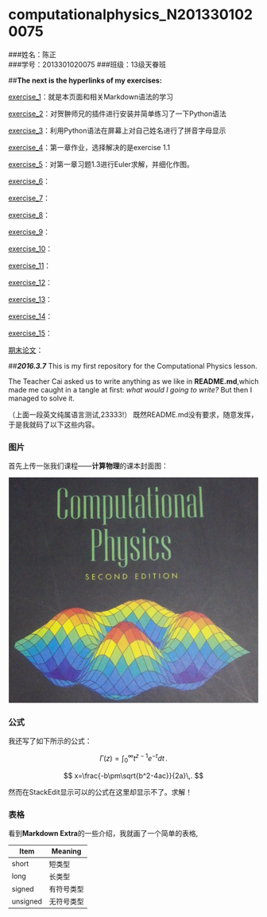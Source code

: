 # **computationalphysics_N2013301020075**
###姓名：陈正  
###学号：2013301020075
###班级：13级天眷班

##**The next is the hyperlinks of my exercises:**

[exercise_1](https://github.com/XiaobudianChen/computationalphysics_N2013301020075.git)：就是本页面和相关Markdown语法的学习

[exercise_2](https://github.com/Ron89/thesaurus_query.vim.git)：对贺翀师兄的插件进行安装并简单练习了一下Python语法

[exercise_3](https://github.com/XiaobudianChen/computationalphysics_N2013301020075/tree/master/exercise_3)：利用Python语法在屏幕上对自己姓名进行了拼音字母显示

[exercise_4](https://github.com/XiaobudianChen/computationalphysics_N2013301020075/tree/master/chapter1/exercise_4)：第一章作业，选择解决的是exercise 1.1

[exercise_5](https://github.com/XiaobudianChen/computationalphysics_N2013301020075/tree/master/chapter1/exercise_5)：对第一章习题1.3进行Euler求解，并细化作图。

[exercise_6](https://github.com/XiaobudianChen/computationalphysics_N2013301020075/tree/master/chapter2/exercise_6)：

[exercise_7](https://github.com/XiaobudianChen/computationalphysics_N2013301020075/tree/master/chapter2/exercise_7)：

[exercise_8](https://github.com/XiaobudianChen/computationalphysics_N2013301020075/tree/master/chapter3/exercise_8)：

[exercise_9](https://github.com/XiaobudianChen/computationalphysics_N2013301020075/tree/master/chapter3/exercise_9)：

[exercise_10](https://github.com/XiaobudianChen/computationalphysics_N2013301020075/tree/master/chapter3/exercise_10)：

[exercise_11](https://github.com/XiaobudianChen/computationalphysics_N2013301020075/tree/master/chapter4/exercise_11)：

[exercise_12](https://github.com/XiaobudianChen/computationalphysics_N2013301020075/tree/master/chapter4/exercise_12)：

[exercise_13](https://github.com/XiaobudianChen/computationalphysics_N2013301020075/tree/master/chapter5/exercise_13)：

[exercise_14](https://github.com/XiaobudianChen/computationalphysics_N2013301020075/tree/master/chapter6/exercise_14)：

[exercise_15](https://github.com/XiaobudianChen/computationalphysics_N2013301020075/tree/master/chapter7/exercise_15)：

[期末论文](https://github.com/XiaobudianChen/computationalphysics_N2013301020075/tree/master/Final-Paper)：

##***2016.3.7*** 
 This is my first repository for the Computational Physics lesson.
 
 The Teacher Cai asked us to write anything as we like in **README.md**,which made me caught in a tangle at first: *what would I going to write?* But then I managed to solve it.

（上面一段英文纯属语言测试,23333!）
既然README.md没有要求，随意发挥，于是我就码了以下这些内容。

### 图片 

首先上传一张我们课程——**计算物理**的课本封面图：

![](https://raw.githubusercontent.com/XiaobudianChen/computationalphysics_N2013301020075/master/computational.physics.png)

### 公式

我还写了如下所示的公式：
<script type="text/javascript" src="https://cdn.mathjax.org/mathjax/latest/MathJax.js?config=TeX-AMS_HTML"></script>

 $$
\Gamma(z) = \int_0^\infty t^{z-1}e^{-t}dt\,.
$$

 $$
x=\frac{-b\pm\sqrt{b^2-4ac}}{2a}\,.
  $$

然而在StackEdit显示可以的公式在这里却显示不了。求解！

### 表格

看到**Markdown Extra**的一些介绍，我就画了一个简单的表格,

Item     | Meaning
-------- | ---
short    | 短类型
long     | 长类型
signed   | 有符号类型
unsigned | 无符号类型
